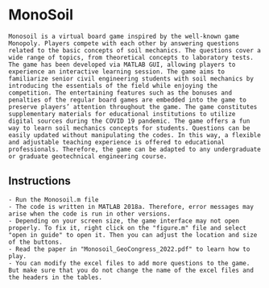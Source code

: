 # MonoSoil
    Monosoil is a virtual board game inspired by the well-known game Monopoly. Players compete with each other by answering questions related to the basic concepts of soil mechanics. The questions cover a wide range of topics, from theoretical concepts to laboratory tests. The game has been developed via MATLAB GUI, allowing players to experience an interactive learning session. The game aims to familiarize senior civil engineering students with soil mechanics by introducing the essentials of the field while enjoying the competition. The entertaining features such as the bonuses and penalties of the regular board games are embedded into the game to preserve players’ attention throughout the game. The game constitutes supplementary materials for educational institutions to utilize digital sources during the COVID 19 pandemic. The game offers a fun way to learn soil mechanics concepts for students. Questions can be easily updated without manipulating the codes. In this way, a flexible and adjustable teaching experience is offered to educational professionals. Therefore, the game can be adapted to any undergraduate or graduate geotechnical engineering course.
## Instructions
    - Run the Monosoil.m file
    - The code is written in MATLAB 2018a. Therefore, error messages may arise when the code is run in other versions.
    - Depending on your screen size, the game interface may not open properly. To fix it, right click on the "figure.m" file and select "open in guide" to open it. Then you can adjust the location and size of the buttons. 
    - Read the paper in "Monosoil_GeoCongress_2022.pdf" to learn how to play. 
    - You can modify the excel files to add more questions to the game. But make sure that you do not change the name of the excel files and the headers in the tables. 